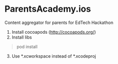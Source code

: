 ParentsAcademy.ios
==================

Content aggregator for parents for EdTech Hackathon

1. Install cocoapods (http://cocoapods.org/)
2. Install libs
>pod install
3. Use *.xcworkspace instead of *.xcodeproj